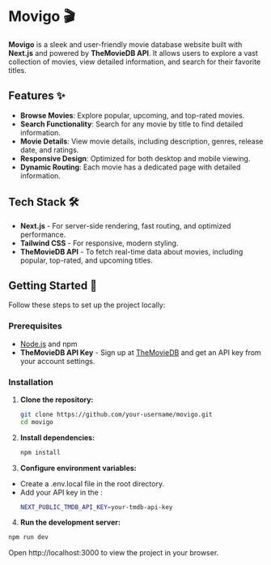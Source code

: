 # Movigo 🎬

**Movigo** is a sleek and user-friendly movie database website built with **Next.js** and powered by **TheMovieDB API**. It allows users to explore a vast collection of movies, view detailed information, and search for their favorite titles.

## Features ✨

- **Browse Movies**: Explore popular, upcoming, and top-rated movies.
- **Search Functionality**: Search for any movie by title to find detailed information.
- **Movie Details**: View movie details, including description, genres, release date, and ratings.
- **Responsive Design**: Optimized for both desktop and mobile viewing.
- **Dynamic Routing**: Each movie has a dedicated page with detailed information.

## Tech Stack 🛠️

- **Next.js** - For server-side rendering, fast routing, and optimized performance.
- **Tailwind CSS** - For responsive, modern styling.
- **TheMovieDB API** - To fetch real-time data about movies, including popular, top-rated, and upcoming titles.

## Getting Started 🚀

Follow these steps to set up the project locally:

### Prerequisites

- [Node.js](https://nodejs.org/) and npm
- **TheMovieDB API Key** - Sign up at [TheMovieDB](https://www.themoviedb.org/) and get an API key from your account settings.

### Installation

1. **Clone the repository:**
   ```bash
   git clone https://github.com/your-username/movigo.git
   cd movigo
2. **Install dependencies:**
   ```bash
   npm install
3. **Configure environment variables:**
- Create a .env.local file in the root directory.
- Add your API key in the :
  ```bash
  NEXT_PUBLIC_TMDB_API_KEY=your-tmdb-api-key
4. **Run the development server:**
  ```bash
  npm run dev
  ```
Open http://localhost:3000 to view the project in your browser.

